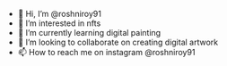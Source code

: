 - 👋 Hi, I’m @roshniroy91
- 👀 I’m interested in nfts
- 🌱 I’m currently learning digital painting 
- 💞️ I’m looking to collaborate on creating digital artwork
- 📫 How to reach me on instagram @roshniroy91

<!---
roshniroy91/roshniroy91 is a ✨ special ✨ repository because its `README.md` (this file) appears on your GitHub profile.
You can click the Preview link to take a look at your changes.
--->
